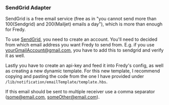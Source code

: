 ### SendGrid Adapter

 
SendGrid is a free email service (free as in "you cannot send more than 100(Sendgrid) and 200(Mailjet) emails a day"), which is more than enough for Fredy.
   
To use [SendGrid](https://sendgrid.com/), you need to create an account. You'll need to decided from which email address you want Fredy to send from. E.g. if you use yourGmailAccount@gmail.com, you have to add this to sendgrid and verify it as well.     

Lastly you have to create an api-key and feed it into Fredy's config, as well as creating a new dynamic template. For this new template, I recommend copying and pasting the code from the one I have provided under `/lib/notification/emailTemplate/template.hbs`.

If this email should be sent to multiple receiver use a comma separator (some@email.com, someOther@email.com).
